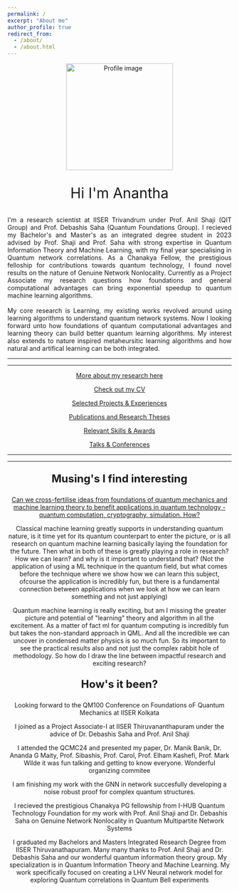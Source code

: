```yaml
---
permalink: /
excerpt: "About me"
author_profile: true
redirect_from: 
  - /about/
  - /about.html
---
```


<p align="center">
  <img src="images/profilenew.jpg?raw=true" width='240' alt="Profile image"/>
</p>

<p style="text-align:center;font-size: 32px;">Hi I'm Anantha </p>

<p style="text-align:justify;"> 
I'm a research scientist at IISER Trivandrum under Prof. Anil Shaji (QIT Group) and Prof. Debashis Saha (Quantum Foundations Group). I recieved my Bachelor's and Master's as an integrated degree student in 2023 advised by Prof. Shaji and Prof. Saha with strong expertise in Quantum Information Theory and Machine Learning, with my final year specialising in Quantum network correlations. As a Chanakya Fellow, the prestigious felloship for contributions towards quantum technology, I found novel results on the nature of Genuine Network Nonlocality. Currently as a Project Associate my research questions how foundations and general computational advantages can bring exponential speedup to quantum machine learning algorithms.<br /><br />My core research is Learning, my existing works revolved around using learning algorithms to understand quantum network systems. Now I looking forward unto how foundations of quantum computational advantages and learning theory can build better quantum learning algorithms. My interest also extends to nature inspired metaheursitic learning algorithms and how natural and artifical learning can be both integrated.
</p>

---
---


<a style='display: block; text-align: center;' href="https://ananthrishna.github.io/My research/">More about my research here</a>

<a style='display: block; text-align: center;' href="https://ananthrishna.github.io/CV/">Check out my CV</a>

<a style='display: block; text-align: center;' href="https://ananthrishna.github.io/Projects/">Selected Projects & Experiences</a>

<a style='display: block; text-align: center;' href="https://ananthrishna.github.io/Publications/">Publications and Research Theses</a>

<a style='display: block; text-align: center;' href="https://ananthrishna.github.io/Skills & Awards/">Relevant Skills & Awards</a>

<a style='display: block; text-align: center;' href="https://ananthrishna.github.io/Talks & Conferences/">Talks & Conferences</a>



---
---

<p style="text-align:center;font-size: 24px;"><b>Musing's I find interesting</b></p>

<a style='display: block; text-align: center;' href="https://ananthrishna.github.io/posts/2012/08/blog-post-1/">Can we cross-fertilise ideas from foundations of quantum mechanics and machine learning theory to benefit applications in quantum technology - quantum computation, cryptography, simulation. How?</a>

<p style="text-align:center;">
Classical machine learning greatly supports in understanding quantum nature, is it time yet for its quantum counterpart to enter the picture, or is all research on quantum machine learning basically laying the foundation for the future. Then what in both of these is greatly playing a role in research? How we can learn? and why is it important to understand that? (Not the application of using a ML technique in the quantum field, but what comes before the technique where we show how we can learn this subject, ofcourse the application is incredibly fun, but there is a fundamental connection between applications when we look at how we can learn something and not just applying)
</p>

<p style="text-align:center;">
Quantum machine learning is really exciting, but am I missing the greater picture and potential of "learning" theory and algorithm in all the excitement. As a matter of fact ml for quantum computing is incredibly fun but takes the non-standard approach in QML. And all the incredible we can uncover in condensed matter physics is so much fun. So its important to see the practical results also and not just the complex rabbit hole of methodology. So how do I draw the line between impactful research and exciting research?  
</p>

<p style="text-align:center;font-size: 24px;"><b>How's it been?</b></p>

<p style="text-align:center;">
Looking forward to the QM100 Conference on Foundations oF Quantum Mechanics at IISER Kolkata 
</p>

<p style="text-align:center;">
I joined as a Project Associate-I at IISER Thiruvananthapuram under the advice of Dr. Debashis Saha and Prof. Anil Shaji
</p>

<p style="text-align:center;">
I attended the QCMC24 and presented my paper, Dr. Manik Banik, Dr. Ananda G Maity, Prof. Sibashis, Prof. Carol, Prof. Elham Kashefi, Prof. Mark Wilde it was fun talking and getting to know everyone. Wonderful organizing commitee
</p>

<p style="text-align:center;">
I am finishing my work with the GNN in network succesfully developing a noise robust proof for complex quantum structures. 
</p>


<p style="text-align:center;">
I recieved the prestigious Chanakya PG fellowship from I-HUB Quantum Technology Foundation for my work with Prof. Anil Shaji and Dr. Debashis Saha on Genuine Network Nonlocality in Quantum Multipartite Network Systems
</p>

<p style="text-align:center;">
I graduated my Bachelors and Masters Integrated Research Degree from IISER Thiruvanathapuram. Many many thanks to Prof. Anil Shaji and Dr. Debashis Saha and our wonderful quantum information theory group. My specialization is in Quantum Information Theory and Machine Learning. My work specifically focused on creating a LHV Neural network model for exploring Quantum correlations in Quantum Bell experiments
</p>



